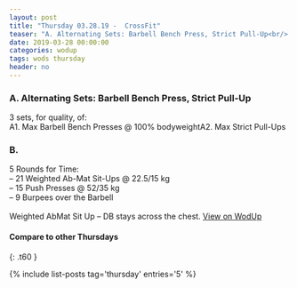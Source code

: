 ```yaml
---
layout: post
title: "Thursday 03.28.19 -  CrossFit"
teaser: "A. Alternating Sets: Barbell Bench Press, Strict Pull-Up<br/> B.  "
date: 2019-03-28 00:00:00
categories: wodup
tags: wods thursday
header: no
---
```



<h3>A. Alternating Sets: Barbell Bench Press, Strict Pull-Up</h3>
3 sets, for quality,  of:<br/>A1. Max Barbell Bench Presses @ 100% bodyweightA2. Max Strict Pull-Ups
<h3>B.  </h3>
5 Rounds for Time:<br/>– 21 Weighted Ab-Mat Sit-Ups @ 22.5/15 kg<br/>– 15 Push Presses @ 52/35 kg<br/>– 9 Burpees over the Barbell<br/><br/>Weighted AbMat Sit Up – DB stays across the chest.
<a href="https://www.wodup.com/gyms/asphodel/wods/14668" target="blank">View on WodUp</a>


#### Compare to other Thursdays
{: .t60 }

{% include list-posts tag='thursday' entries='5' %}